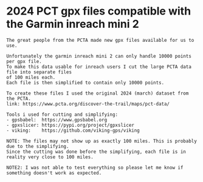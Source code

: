 # 2024 PCT gpx files compatible with the Garmin inreach mini 2

    The great people from the PCTA made new gpx files available for us to use.

    Unfortunately the garmin inreach mini 2 can only handle 10000 points per gpx file.
    To make this data usable for inreach users I cut the large PCTA data file into separate files
    of 100 miles each.
    Each file is then simplified to contain only 10000 points.

    To create these files I used the original 2024 (march) dataset from the PCTA.
    link: https://www.pcta.org/discover-the-trail/maps/pct-data/

    Tools i used for cutting and simplifying:
    - gpsbabel:  https://www.gpsbabel.org
    - gpxslicer: https://pypi.org/project/gpxslicer
    - viking:    https://github.com/viking-gps/viking

    NOTE: The files may not show up as exactly 100 miles. This is probably due to the simplifying.
    Since the cutting was done before the simplifying, each file is in reality very close to 100 miles.

    NOTE2: I was not able to test everything so please let me know if something doesn't work as expected.
